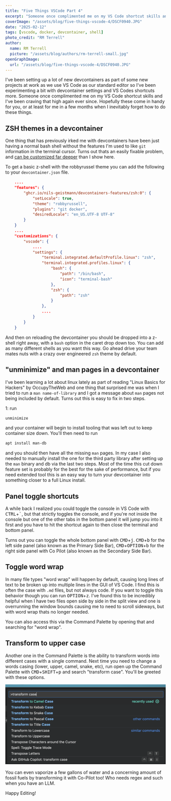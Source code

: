 ```yaml
---
title: "Five Things VSCode Part 4"
excerpt: "Someone once complimented me on my VS Code shortcut skills and I've been craving that high again ever since."
coverImage: "/assets/blog/five-things-vscode-4/DSCF0940.JPG"
date: "2025-02-12"
tags: [vscode, docker, devcontainer, shell]
photo_credit: "RM Terrell"
author:
  name: RM Terrell
  picture: "/assets/blog/authors/rm-terrell-small.jpg"
openGraphImage:
  url: "/assets/blog/five-things-vscode-4/DSCF0940.JPG"
---
```


I've been setting up a lot of new devcontainers as part of some new projects at work as we use VS Code as our standard editor so I've been experimenting a bit with devcontainer settings and VS Codes shortcuts more. Someone once complimented me on my VS Code shortcut skills and I've been craving that high again ever since. Hopefully these come in handy for you, or at least for me in a few months when I inevitably forget how to do these things.

## ZSH themes in a devcontainer

One thing that has previously irked me with devcontainers have been just having a normal bash shell without the features I'm used to like `git` information in the terminal cursor. Turns out thats an easily fixable problem, and [can be customized far deeper](https://medium.com/@jamiekt/vscode-devcontainer-with-zsh-oh-my-zsh-and-agnoster-theme-8adf884ad9f6) than I show here.

To get a basic z-shell with the robbyrussel theme you can add the following to your `devcontainer.json` file.

```json
    ....
    "features": {
        "ghcr.io/nils-geistmann/devcontainers-features/zsh:0": {
            "setLocale": true,
            "theme": "robbyrussell",
            "plugins": "git docker",
            "desiredLocale": "en_US.UTF-8 UTF-8"
        }
    }
    ....
    "customizations": {
        "vscode": {
            ....
            "settings": {
                "terminal.integrated.defaultProfile.linux": "zsh",
                "terminal.integrated.profiles.linux": {
                    "bash": {
                        "path": "/bin/bash",
                        "icon": "terminal-bash"
                    },
                    "zsh": {
                        "path": "zsh"
                    }
                },
                ....
            }
        }
    }
```

And then on reloading the devcontainer you should be dropped into a z-shell right away, with a `bash` option in the caret drop down too. You can add as many different shells as you want this way. Go ahead drive your team mates nuts with a crazy over engineered `zsh` theme by default.

## "unminimize" and man pages in a devcontainer

I've been learning a lot about linux lately as part of reading "Linux Basics for Hackers" by OccupyTheWeb and one thing that surprised me was when I tried to run a `man name-of-library` and I got a message about `man` pages not being included by default. Turns out this is easy to fix in two steps.

1: run

```bash
unminimize
```

and your container will begin to install tooling that was left out to keep container size down. You'll then need to run

```bash
apt install man-db
```

and you should then have all the missing `man` pages. In my case I also needed to manually install the one for the third party library after setting up the `man` binary and db via the last two steps. Most of the time this cut down feature set is probably for the best for the sake of performance, but if you need extended tool this is an easy way to turn your devcontainer into something closer to a full Linux install.

## Panel toggle shortcuts

A while back I realized you could toggle the console in VS Code with <kbd>CTRL</kbd>+<kbd>`</kbd>, but that strictly toggles the console, and if you're not inside the console but one of the other tabs in the bottom panel it will jump you into it first and you have to hit the shortcut again to then close the terminal and bottom panel.

Turns out you can toggle the whole bottom panel with <kbd>CMD</kbd>+<kbd>j</kbd>. <kbd>CMD</kbd>+<kbd>b</kbd> for the left side panel (also known as the Primary Side Bar), <kbd>CMD</kbd>+<kbd>OPTION</kbd>+<kbd>b</kbd> for the right side panel with Co Pilot (also known as the Secondary Side Bar).

## Toggle word wrap

In many file types "word wrap" will happen by default, causing long lines of text to be broken up into multiple lines in the GUI of VS Code. I find this is often the case with `.md` files, but not always code. If you want to toggle this behavior though you can run <kbd>OPTION</kbd>+<kbd>z</kbd>. I've found this to be incredibly helpful when I have two files open side by side in the split view and one is overrunning the window bounds causing me to need to scroll sideways, but with word wrap thats no longer needed.

You can also access this via the Command Palette by opening that and searching for "word wrap".

## Transform to upper case

Another one in the Command Palette is the ability to transform words into different cases with a single command. Next time you need to change a words casing (lower, upper, camel, snake, etc), run open up the Command Palette with <kbd>CMD</kbd>+<kbd>SHIFT</kbd>+<kbd>p</kbd> and search "transform case". You'll be greeted with these options.

![case-transform](public/assets/blog/five-things-vscode-4/case-transform.png)

You can even vaporize a few gallons of water and a concerning amount of fossil fuels by transforming it with Co-Pilot too! Who needs regex and such when you have an LLM.

Happy Editing!
